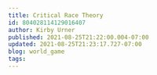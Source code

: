 ```yaml
---
title: Critical Race Theory
id: 804028114129016407
author: Kirby Urner
published: 2021-08-25T21:22:00.004-07:00
updated: 2021-08-25T21:23:17.727-07:00
blog: world_game
tags: 
---
```


